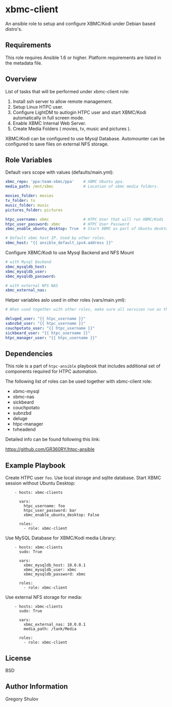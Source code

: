 xbmc-client
===========

An ansible role to setup and configure XBMC/Kodi under Debian based distro's.

Requirements
------------

This role requires Ansible 1.6 or higher. Platform requirements are listed in the metadata file.

Overview
--------

List of tasks that will be performed under xbmc-client role:

1. Install ssh server to allow remote management.
2. Setup Linux HTPC user.
3. Configure LightDM to autlogin HTPC user and start XBMC/Kodi automatically in full screen mode.
4. Enable XBMC Internal Web Server.
5. Create Media Folders ( movies, tv, music and pictures ).

XBMC/Kodi can be configured to use Mysql Database.
Automounter can be configured to save files on external NFS storage.

Role Variables
--------------

Default vars scope with values (defaults/main.yml):

```yaml
xbmc_repo: 'ppa:team-xbmc/ppa'    # XBMC Ubuntu ppa.
media_path: /mnt/xbmc             # Location of xbmc media folders.

movies_folder: movies
tv_folder: tv
music_folder: music
pictures_folder: pictures

htpc_username: xbmc               # HTPC User that will run XBMC/Kodi
htpc_user_password: xbmc          # HTPC User Password
xbmc_enable_ubuntu_desktop: True  # Start XBMC as part of Ubuntu desktop

# Default xbmc host IP. Used by other roles.
xbmc_host: "{{ ansible_default_ipv4.address }}" 
```

Configure XBMC/Kodi to use Mysql Backend and NFS Mount

```yaml
# with Mysql Backend
xbmc_mysqldb_host:
xbmc_mysqldb_user:
xbmc_mysqldb_password:

# with external NFS NAS 
xbmc_external_nas:                
```

Helper variables aslo used in other roles (vars/main.yml):

```yaml
# When used together with other roles, make sure all services run as the same user.

deluged_user: "{{ htpc_username }}"
sabnzbd_user: "{{ htpc_username }}"
couchpotato_user: "{{ htpc_username }}"
sickbeard_user: "{{ htpc_username }}"
htpc_manager_user: "{{ htpc_username }}"
```


Dependencies
------------

This role is a part of `htpc-ansible` playbook that includes additional set of components required for HTPC automation.

The following list of roles can be used together with xbmc-client role:

- xbmc-mysql
- xbmc-nas
- sickbeard
- couchpotato
- subnzbd
- deluge
- htpc-manager
- tvheadend

Detailed info can be found following this link:

https://github.com/GR360RY/htpc-ansible


Example Playbook
----------------

Create HTPC user `foo`. Use local storage and sqlite database. Start XBMC session without Ubuntu Desktop:

```
    - hosts: xbmc-clients

      vars:
        htpc_username: foo
        htpc_user_password: bar
        xbmc_enable_ubuntu_desktop: False

      roles:
        - role: xbmc-client
```

Use MySQL Database for XBMC/Kodi media Library:

```
    - hosts: xbmc-clients
      sudo: True

      vars:
        xbmc_mysqldb_host: 10.0.0.1
        xbmc_mysqldb_user: xbmc
        xbmc_mysqldb_password: xbmc

      roles:
        - role: xbmc-client
```

Use external NFS storage for media: 

```
    - hosts: xbmc-clients
      sudo: True

      vars:
        xbmc_external_nas: 10.0.0.1
        media_path: /tank/Media

      roles:
        - role: xbmc-client
```



License
-------

BSD

Author Information
------------------

Gregory Shulov
